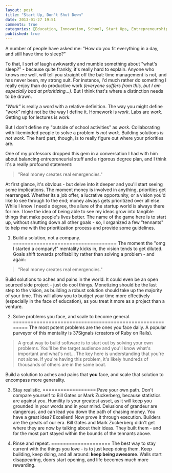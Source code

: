 ```yaml
---
layout: post
title: "Start Up, Don't Shut Down"
date: 2013-01-27 19:51
comments: true
categories: [Education, Innovation, School, Start Ups, Entrepreneurship]
published: true
---
```

A number of people have asked me: "How do you fit everything in a day, and still have time to sleep?"

To that, I sort of laugh awkwardly and mumble something about "what's sleep?" - because quite frankly, it's really hard to explain.<!-- more --> Anyone who knows me well, will tell you straight off the bat: time management is not, and has never been, my strong suit. For instance, I'd much rather do something I really enjoy than do productive work *(everyone suffers from this, but I am especially bad at prioritizing...)*. But I think that's where a distinction needs to be drawn.

*"Work"* is really a word with a relative definition. The way you might define *"work"* might not be the way I define it. Homework is *work*. Labs are *work*. Getting up for lectures is *work*. 

But I don't define my "outside of school activities" as *work*. Collaborating with likeminded people to solve a problem *is not work*. Building solutions *is not work*. The hard part, though, is to really figure out where your priorities are.

One of my professors dropped this gem in a conversation I had with him about balancing entrepreneurial stuff and a rigorous degree plan, and I think it's a really profound statement:

> "Real money creates real emergencies."

At first glance, it's obvious - but delve into it deeper and you'll start seeing some implications. The moment money is involved in anything, priorities get rearranged. Whether its a job offer, a lucrative opportunity, or a vision you'd like to see through to the end; money always gets prioritized over all else. While I know I need a degree, the allure of the startup world is always there for me. I love the idea of being able to see my ideas grow into tangible things that make people's lives better. The name of the game here is to start up, without shutting down all other goals - so, I organized a few "tennants" to help me with the prioritization process and provide some guidelines.

1. Build a solution, not a company.
===================================
The moment the "omg I started a company!" mentality kicks in, the vision tends to get diluted. Goals shift towards profitability rather than solving a problem - and again:

> "Real money creates real emergencies."

Build solutions to aches and pains in the world. It could even be an open sourced side project - just do cool things. Monetizing should be the last step to the vision, as building a robust solution should take up the majority of your time. This will allow you to budget your time more effectively (especially in the face of education), as you treat it more as a project than a venture.

2. Solve problems you face, and scale to become general.
========================================================
The most potent problems are the ones you face daily. A popular purveyor of this mentality is 37Signals (creators of Ruby on Rails). 

> A great way to build software is to start out by solving your own problems. You'll be the target audience and you'll know what's important and what's not... The key here is understanding that you're not alone. If you're having this problem, it's likely hundreds of thousands of others are in the same boat.

Build a solution to aches and pains that **you** face, and scale that solution to encompass more generality.

3. Stay realistic.
==================
Pave your own path. Don't compare yourself to Bill Gates or Mark Zuckerberg, because statistics are against you. Humility is your greatest asset, as it will keep you grounded in your words and in your mind. Delusions of grandeur are dangerous, and can lead you down the path of chasing money. You have a great idea? Excellent! Now prove it through execution. Builders are the greats of our era. Bill Gates and Mark Zuckerberg didn't get where they are now by talking about their ideas. They built them - and for the most part stayed within the bounds of the tennants above. 

4. Rinse and repeat.
====================
The best way to stay current with the things you love - is to just keep doing them. Keep building, keep doing, and all around: **keep being awesome**. Walls start disappearing, doors start opening, and life becomes much more rewarding.